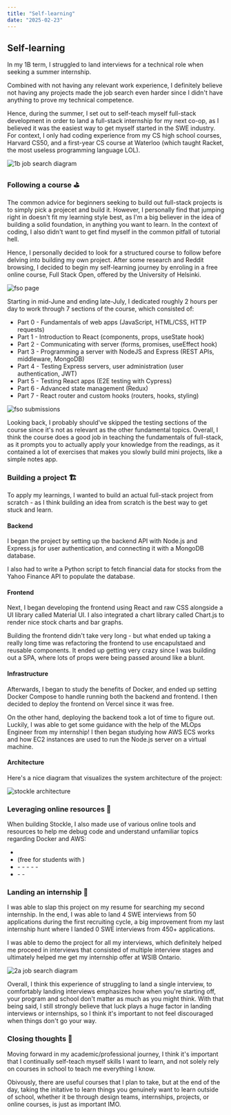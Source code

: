 ```yaml
---
title: "Self-learning"
date: "2025-02-23"
---
```


## Self-learning

In my 1B term, I struggled to land interviews for a technical role when seeking a summer internship.

Combined with not having any relevant work experience, I definitely believe not having any projects made the job search even harder since I didn't have anything to prove my technical competence.

Hence, during the summer, I set out to self-teach myself full-stack development in order to land a full-stack internship for my next co-op, as I believed it was the easiest way to get myself started in the SWE industry. For context, I only had coding experience from my CS high school courses, Harvard CS50, and a first-year CS course at Waterloo (which taught Racket, the most useless programming language LOL).

![1b job search diagram](/self-learning/1b-job-search-diagram.png)

### Following a course ⛳

The common advice for beginners seeking to build out full-stack projects is to simply pick a projecet and build it. However, I personally find that jumping right in doesn't fit my learning style best, as I'm a big believer in the idea of building a solid foundation, in anything you want to learn. In the context of coding, I also didn't want to get find myself in the common pitfall of tutorial hell.

Hence, I personally decided to look for a structured course to follow before delving into building my own project. After some research and Reddit browsing, I decided to begin my self-learning journey by enroling in a free online course, Full Stack Open, offered by the University of Helsinki. 

![fso page](/self-learning/fso-page.png)

Starting in mid-June and ending late-July, I dedicated roughly 2 hours per day to work through 7 sections of the course, which consisted of:
- Part 0 - Fundamentals of web apps (JavaScript, HTML/CSS, HTTP requests)
- Part 1 - Introduction to React (components, props, useState hook)
- Part 2 - Communicating with server (forms, promises, useEffect hook)
- Part 3 - Programming a server with NodeJS and Express (REST APIs, middleware, MongoDB)
- Part 4 - Testing Express servers, user administration (user authentication, JWT)
- Part 5 - Testing React apps (E2E testing with Cypress)
- Part 6 - Advanced state management (Redux)
- Part 7 - React router and custom hooks (routers, hooks, styling)

![fso submissions](/self-learning/fso-submissions.png)

Looking back, I probably should've skipped the testing sections of the course since it's not as relevant as the other fundamental topics. Overall, I think the course does a good job in teaching the fundamentals of full-stack, as it prompts you to actually apply your knowledge from the readings, as it contained a lot of exercises that makes you slowly build mini projects, like a simple notes app.

### Building a project 🏗️

To apply my learnings, I wanted to build an actual full-stack project from scratch - as I think building an idea from scratch is the best way to get stuck and learn.

#### Backend

I began the project by setting up the backend API with Node.js and Express.js for user authentication, and connecting it with a MongoDB database. 

I also had to write a Python script to fetch financial data for stocks from the Yahoo Finance API to populate the database.

#### Frontend

Next, I began developing the frontend using React and raw CSS alongside a UI library called Material UI. I also integrated a chart library called Chart.js to render nice stock charts and bar graphs.

Building the frontend didn't take very long - but what ended up taking a really long time was refactoring the frontend to use encapulstaed and reusable components. It ended up getting very crazy since I was building out a SPA, where lots of props were being passed around like a blunt.

#### Infrastructure

Afterwards, I began to study the benefits of Docker, and ended up setting Docker Compose to handle running both the backend and frontend. I then decided to deploy the frontend on Vercel since it was free. 

On the other hand, deploying the backend took a lot of time to figure out. Luckily, I was able to get some guidance with the help of the MLOps Engineer from my internship! I then began studying how AWS ECS works and how EC2 instances are used to run the Node.js server on a virtual machine.

#### Architecture
Here's a nice diagram that visualizes the system architecture of the project:

![stockle architecture](/self-learning/stockle-architecture.png)

### Leveraging online resources 🤖

When building Stockle, I also made use of various online tools and resources to help me debug code and understand unfamiliar topics regarding Docker and AWS:

- <ExternalLink url="https://chatgpt.com/" title="ChatGPT" />
- <ExternalLink url="https://github.com/features/copilot" title="Github Copilot" /> (free for students with <ExternalLink url="https://github.com/education/students" title="Github Education" />)
- <ExternalLink url="https://www.youtube.com/" title="Youtube Tutorials" />
  - <ExternalLink url="https://www.youtube.com/watch?v=Gjnup-PuquQ" title="Docker in 100 Seconds">
  - <ExternalLink url="https://youtu.be/J2dB96MUL8s?si=VQJikukzFogwHyZx" title="How to Dockerize a MERN App with Docker Compose" />
  - <ExternalLink url="https://www.youtube.com/watch?v=8XnqgiQaIkU" title="How to upload Docker Images to ECR on AWS in under 10 minutes" />
  - <ExternalLink url="https://www.youtube.com/watch?v=gEo-w6Z3m0I" title="Creating an ECS Cluster from scratch using EC2 instance" />
  - <ExternalLink url="https://www.youtube.com/watch?v=HpIpMj6ssdE" title="Add A Custom Domain on Vercel" />
- <ExternalLink url="https://stackoverflow.com/questions" title="Stack Overflow" />
  - <ExternalLink url="https://stackoverflow.com/questions/40575584/what-is-the-difference-between-amazon-ecs-and-amazon-ec2" title="What is the difference between Amazon ECS and Amazon EC2?" />
  - <ExternalLink url="https://stackoverflow.com/questions/17683458/how-do-i-commit-case-sensitive-only-filename-changes-in-git" title="How do I commit case-sensitive only filename changes in Git?" />

### Landing an internship 📍

I was able to slap this project on my resume for searching my second internship. In the end, I was able to land 4 SWE interviews from 50 applications during the first recruiting cycle, a big improvement from my last internship hunt where I landed 0 SWE interviews from 450+ applications.

I was able to demo the project for all my interviews, which definitely helped me proceed in interviews that consisted of multiple interview stages and ultimately helped me get my internship offer at WSIB Ontario.

![2a job search diagram](/self-learning/2a-job-search-diagram.png)

Overall, I think this experience of struggling to land a single interview, to comfortably landing interviews emphasizes how when you're starting off, your program and school don't matter as much as you might think. With that being said, I still strongly believe that luck plays a huge factor in landing interviews or internships, so I think it's important to not feel discouraged when things don't go your way.

### Closing thoughts 💭

Moving forward in my academic/professional journey, I think it's important that I continually self-teach myself skills I want to learn, and not solely rely on courses in school to teach me everything I know. 

Obivously, there are useful courses that I plan to take, but at the end of the day, taking the initative to learn things you genuinely want to learn outside of school, whether it be through design teams, internships, projects, or online courses, is just as important IMO.
